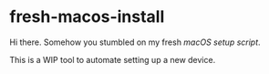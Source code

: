 # fresh-macos-install

Hi there. Somehow you stumbled on my fresh _macOS setup script_.

This is a WIP tool to automate setting up a new device.
